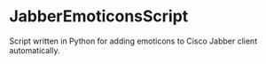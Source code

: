 # JabberEmoticonsScript
Script written in Python for adding emoticons to Cisco Jabber client automatically.
